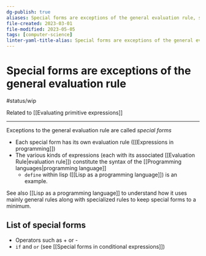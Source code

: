 ```yaml
---
dg-publish: true
aliases: Special forms are exceptions of the general evaluation rule, special form, special forms
file-created: 2023-03-01
file-modified: 2023-05-05
tags: [computer-science]
linter-yaml-title-alias: Special forms are exceptions of the general evaluation rule
---
```


# Special forms are exceptions of the general evaluation rule

#status/wip

Related to [[Evaluating primitive expressions]]

---

Exceptions to the general evaluation rule are called *special forms*

- Each special form has its own evaluation rule ([[Expressions in programming]])
- The various kinds of expressions (each with its associated [[Evaluation Rule|evaluation rule]]) constitute the syntax of the [[Programming languages|programming language]]
	- `define` within lisp ([[Lisp as a programming language]]) is an example.

See also [[Lisp as a programming language]] to understand how it uses mainly general rules along with specialized rules to keep special forms to a minimum.

## List of special forms

- Operators such as + or -
- `if` and `or` (see [[Special forms  in conditional expressions]])
